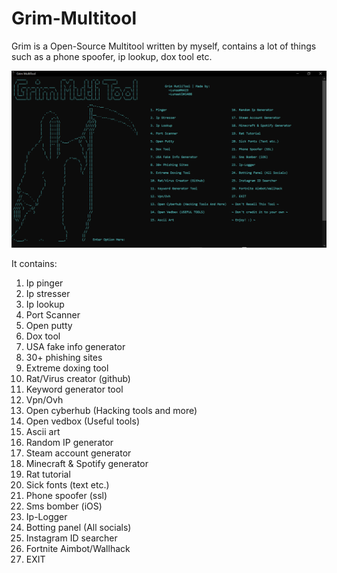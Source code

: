 # Grim-Multitool
Grim is a Open-Source Multitool written by myself, contains a lot of things such as a phone spoofer, ip lookup, dox tool etc.

![Grimpic](https://github.com/LunaaSpecialED/Grim-MutliTool/blob/main/Grim%20MutliTool%20Picture.PNG?raw=true)


It contains:

1. Ip pinger
2. Ip stresser
3. Ip lookup
4. Port Scanner
5. Open putty
6. Dox tool
7. USA fake info generator
8. 30+ phishing sites
9. Extreme doxing tool
10. Rat/Virus creator (github)
11. Keyword generator tool
12. Vpn/Ovh
13. Open cyberhub (Hacking tools and more)
14. Open vedbox (Useful tools)
15. Ascii art
16. Random IP generator
17. Steam account generator
18. Minecraft & Spotify generator
19. Rat tutorial
20. Sick fonts (text etc.)
21. Phone spoofer (ssl)
22. Sms bomber (iOS)
23. Ip-Logger
24. Botting panel (All socials)
25. Instagram ID searcher
26. Fortnite Aimbot/Wallhack
27. EXIT 
